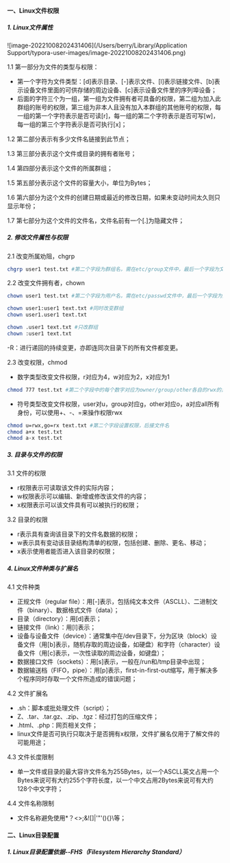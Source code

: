 #### 一、Linux文件权限

##### 1. Linux文件属性

![image-20221008202431406](/Users/berry/Library/Application Support/typora-user-images/image-20221008202431406.png)

1.1 第一部分为文件的类型与权限：

- 第一个字符为文件类型：[d]表示目录、[-]表示文件、[l]表示链接文件、[b]表示设备文件里面的可供存储的周边设备、[c]表示设备文件里的序列埠设备；
- 后面的字符三个为一组，第一组为文件拥有者可具备的权限，第二组为加入此群组的账号的权限，第三组为非本人且没有加入本群组的其他账号的权限，每一组的第一个字符表示是否可读[r]，每一组的第二个字符表示是否可写[w]，每一组的第三个字符表示是否可执行[x]；

1.2 第二部分表示有多少文件名链接到此节点；

1.3 第三部分表示这个文件或目录的拥有者账号；

1.4 第四部分表示这个文件的所属群组；

1.5 第五部分表示这个文件的容量大小，单位为Bytes；

1.6 第六部分为这个文件的创建日期或最近的修改日期，如果未变动时间太久则只显示年份；

1.7 第七部分为这个文件的文件名，文件名前有一个[.]为隐藏文件；

##### 2. 修改文件属性与权限

2.1 改变所属劝阻，chgrp

```bash
chgrp user1 test.txt #第二个字段为群组名，需在etc/group文件中，最后一个字段为文件名
```

2.2 改变文件拥有者，chown

```bash
chown user1 test.txt #第二个字段为用户名，需在etc/passwd文件中，最后一个字段为文件名
```

```bash
chown user1:user1 text.txt #同时改变群组
chown user1.user1 text.txt
```

```bash
chown .user1 text.txt #只改群组
chown :user1 text.txt
```

-R：进行递回的持续变更，亦即连同次目录下的所有文件都变更。

2.3 改变权限，chmod

- 数字类型改变文件权限，r对应为4，w对应为2，x对应为1

```bash
chmod 777 test.txt #第二个字段中的每个数字对应为owner/group/other各自的rwx的累加，后面接文件名
```

- 符号类型改变文件权限，user对u，group对应g，other对应o，a对应all所有身份，可以使用+、-、=来操作权限rwx

```bash
chmod u=rwx,go=rx text.txt #第二个字段设置权限，后接文件名
chmod a+x test.txt
chmod a-x test.txt
```

##### 3. 目录与文件的权限

3.1 文件的权限

- r权限表示可读取该文件的实际内容；
- w权限表示可以编辑、新增或修改该文件的内容；
- x权限表示可以该文件具有可以被执行的权限；

3.2 目录的权限

- r表示具有查询该目录下的文件名数据的权限；
- w表示具有变动该目录结构清单的权限，包括创建、删除、更名、移动；
- x表示使用者能否进入该目录的权限；

##### 4. Linux文件种类与扩展名

4.1 文件种类

- 正规文件（regular file）：用[-]表示，包括纯文本文件（ASCLL）、二进制文件（binary）、数据格式文件（data）；
- 目录（directory）：用[d]表示；
- 链接文件（link）：用[l]表示；
- 设备与设备文件（device）：通常集中在/dev目录下，分为区块（block）设备文件（用[b]表示，随机存取的周边设备，如硬盘）和字符（character）设备文件（用[c]表示，一次性读取的周边设备，如键盘）；
- 数据接口文件（sockets）：用[s]表示，一般在/run和/tmp目录中出现；
- 数据输送档（FIFO，pipe）：用[p]表示，first-in-first-out缩写，用于解决多个程序同时存取一个文件所造成的错误问题；

4.2 文件扩展名

- .sh：脚本或批处理文件（script）；
- Z、.tar、.tar.gz、.zip、.tgz：经过打包的压缩文件；
- .html、.php：网页相关文件；
- linux文件是否可执行只取决于是否拥有x权限，文件扩展名仅用于了解文件的可能用途；

4.3 文件长度限制

- 单一文件或目录的最大容许文件名为255Bytes，以一个ASCLL英文占用一个Bytes来说可有大约255个字符长度，以一个中文占用2Bytes来说可有大约128个中文字符；

4.4 文件名称限制

- 文件名称避免使用*？<>;&![]|'"'(){}\等；

#### 二、Linux目录配置

##### 1. Linux目录配置依据--FHS（Filesystem Hierarchy Standard）

















